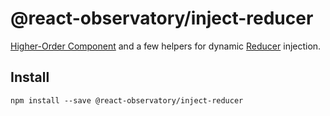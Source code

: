 # @react-observatory/inject-reducer

[Higher-Order Component](https://reactjs.org/docs/higher-order-components.html) and a few helpers for dynamic [Reducer](https://redux.js.org/basics/reducers) injection.

## Install

```
npm install --save @react-observatory/inject-reducer
```